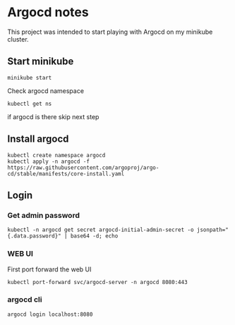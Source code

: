 # Argocd notes

This project was intended to start playing with Argocd on my minikube cluster.

## Start minikube

```
minikube start
```

Check argocd namespace

```
kubectl get ns
```

if argocd is there skip next step

## Install argocd

```
kubectl create namespace argocd
kubectl apply -n argocd -f https://raw.githubusercontent.com/argoproj/argo-cd/stable/manifests/core-install.yaml
```

## Login

### Get admin password

```
kubectl -n argocd get secret argocd-initial-admin-secret -o jsonpath="{.data.password}" | base64 -d; echo
```

### WEB UI

First port forward the web UI

```
kubectl port-forward svc/argocd-server -n argocd 8080:443
```

### argocd cli

```
argocd login localhost:8080
```

##
